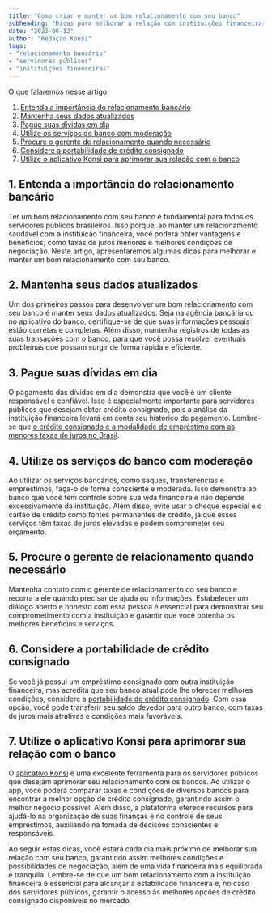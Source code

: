 ```yaml
---
title: "Como criar e manter um bom relacionamento com seu banco"
subheading: "Dicas para melhorar a relação com instituições financeiras e obter benefícios"
date: "2023-06-12"
author: "Redação Konsi"
tags:
- "relacionamento bancário"
- "servidores públicos"
- "instituições financeiras"
---
```


O que falaremos nesse artigo:

1. [Entenda a importância do relacionamento bancário](#1-importância)
2. [Mantenha seus dados atualizados](#2-dados-atualizados)
3. [Pague suas dívidas em dia](#3-pague-dívidas)
4. [Utilize os serviços do banco com moderação](#4-utilize-serviços)
5. [Procure o gerente de relacionamento quando necessário](#5-gerente-relacionamento)
6. [Considere a portabilidade de crédito consignado](#6-portabilidade)
7. [Utilize o aplicativo Konsi para aprimorar sua relação com o banco](#7-aplicativo-konsi)



## 1. Entenda a importância do relacionamento bancário <a name="1-importância"></a>

Ter um bom relacionamento com seu banco é fundamental para todos os servidores públicos brasileiros. Isso porque, ao manter um relacionamento saudável com a instituição financeira, você poderá obter vantagens e benefícios, como taxas de juros menores e melhores condições de negociação. Neste artigo, apresentaremos algumas dicas para melhorar e manter um bom relacionamento com seu banco.

## 2. Mantenha seus dados atualizados <a name="2-dados-atualizados"></a>

Um dos primeiros passos para desenvolver um bom relacionamento com seu banco é manter seus dados atualizados. Seja na agência bancária ou no aplicativo do banco, certifique-se de que suas informações pessoais estão corretas e completas. Além disso, mantenha registros de todas as suas transações com o banco, para que você possa resolver eventuais problemas que possam surgir de forma rápida e eficiente.

## 3. Pague suas dívidas em dia <a name="3-pague-dívidas"></a>

O pagamento das dívidas em dia demonstra que você é um cliente responsável e confiável. Isso é especialmente importante para servidores públicos que desejam obter crédito consignado, pois a análise da instituição financeira levará em conta seu histórico de pagamento. Lembre-se que [o crédito consignado é a modalidade de empréstimo com as menores taxas de juros no Brasil](/5-motivos-para-escolher-o-credito-consignado-publico.md).

## 4. Utilize os serviços do banco com moderação <a name="4-utilize-serviços"></a>

Ao utilizar os serviços bancários, como saques, transferências e empréstimos, faça-o de forma consciente e moderada. Isso demonstra ao banco que você tem controle sobre sua vida financeira e não depende excessivamente da instituição. Além disso, evite usar o cheque especial e o cartão de crédito como fontes permanentes de crédito, já que esses serviços têm taxas de juros elevadas e podem comprometer seu orçamento.

## 5. Procure o gerente de relacionamento quando necessário <a name="5-gerente-relacionamento"></a>

Mantenha contato com o gerente de relacionamento do seu banco e recorra a ele quando precisar de ajuda ou informações. Estabelecer um diálogo aberto e honesto com essa pessoa é essencial para demonstrar seu comprometimento com a instituição e garantir que você obtenha os melhores benefícios e serviços.

## 6. Considere a portabilidade de crédito consignado <a name="6-portabilidade"></a>

Se você já possui um empréstimo consignado com outra instituição financeira, mas acredita que seu banco atual pode lhe oferecer melhores condições, considere a [portabilidade de crédito consignado](/como-fazer-a-portabilidade-de-crdito-consignado-passo-a-passo.md). Com essa opção, você pode transferir seu saldo devedor para outro banco, com taxas de juros mais atrativas e condições mais favoráveis.

## 7. Utilize o aplicativo Konsi para aprimorar sua relação com o banco <a name="7-aplicativo-konsi"></a>

O [aplicativo Konsi](https://www.konsi.com.br) é uma excelente ferramenta para os servidores públicos que desejam aprimorar seu relacionamento com os bancos. Ao utilizar o app, você poderá comparar taxas e condições de diversos bancos para encontrar a melhor opção de crédito consignado, garantindo assim o melhor negócio possível. Além disso, a plataforma oferece recursos para ajudá-lo na organização de suas finanças e no controle de seus empréstimos, auxiliando na tomada de decisões conscientes e responsáveis.

Ao seguir estas dicas, você estará cada dia mais próximo de melhorar sua relação com seu banco, garantindo assim melhores condições e possibilidades de negociação, além de uma vida financeira mais equilibrada e tranquila. Lembre-se de que um bom relacionamento com a instituição financeira é essencial para alcançar a estabilidade financeira e, no caso dos servidores públicos, garantir o acesso às melhores opções de crédito consignado disponíveis no mercado.